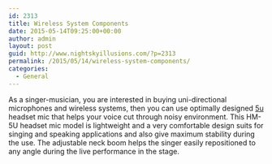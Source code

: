 ```yaml
---
id: 2313
title: Wireless System Components
date: 2015-05-14T09:25:00+00:00
author: admin
layout: post
guid: http://www.nightskyillusions.com/?p=2313
permalink: /2015/05/14/wireless-system-components/
categories:
  - General
---
```

As a singer-musician, you are interested in buying uni-directional microphones and wireless systems, then you can use optimally designed [5u](http://www.musiciansfriend.com/wireless-system-components/nady-hm-5u-headset-mic) headset mic that helps your voice cut through noisy environment. This HM-5U headset mic model is lightweight and a very comfortable design suits for singing and speaking applications and also give maximum stability during the use. The adjustable neck boom helps the singer easily repositioned to any angle during the live performance in the stage.